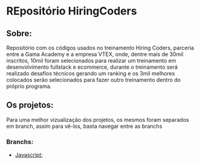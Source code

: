 # REpositório HiringCoders

## Sobre:

Repositório com os códigos usados no treinamento Hiring Coders, parceria entre a Gama Academy e a empresa VTEX, onde, dentre mais de 30mil inscritos, 10mil foram selecionados para realizar um treinamento em desenvolvimento fullstack e ecommerce, durante o treinamento será realizado desafios técnicos gerando um ranking e os 3mil melhores colocados serão selecionados para fazer outro treinamento dentro do próprio programa.

## Os projetos:

Para uma melhor vizualização dos projetos, os mesmos foram separados em branch, assim para vê-los, basta navegar entre as branchs

### Branchs:

- [Javascript](https://github.com/ailsonjr/HiringCoders/tree/javascript);